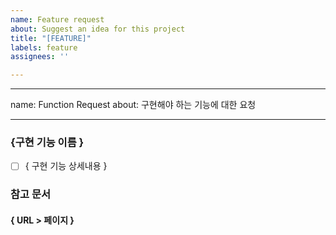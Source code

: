 ```yaml
---
name: Feature request
about: Suggest an idea for this project
title: "[FEATURE]"
labels: feature
assignees: ''

---
```


---
name: Function Request
about: 구현해야 하는 기능에 대한 요청

---

### {구현 기능 이름 }
- [ ] { 구현 기능 상세내용 }


### 참고 문서
#### { URL > 페이지 }
